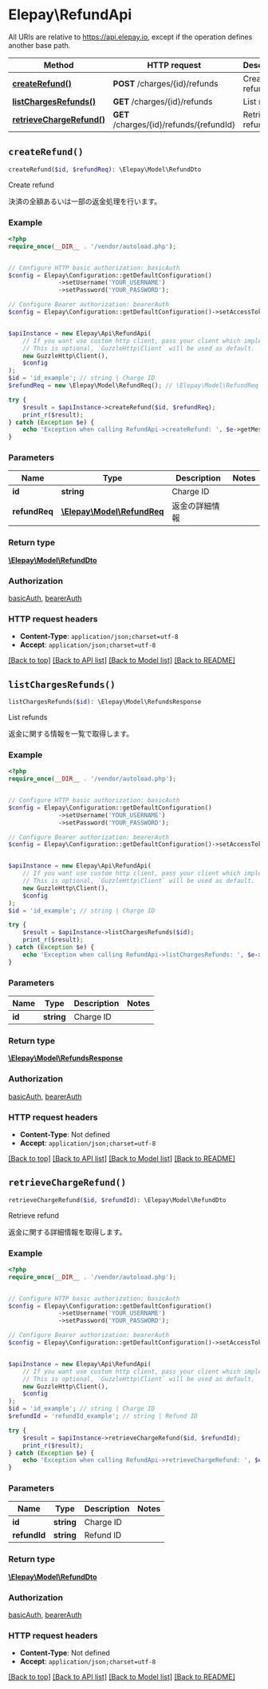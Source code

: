 # Elepay\RefundApi

All URIs are relative to https://api.elepay.io, except if the operation defines another base path.

| Method | HTTP request | Description |
| ------------- | ------------- | ------------- |
| [**createRefund()**](RefundApi.md#createRefund) | **POST** /charges/{id}/refunds | Create refund |
| [**listChargesRefunds()**](RefundApi.md#listChargesRefunds) | **GET** /charges/{id}/refunds | List refunds |
| [**retrieveChargeRefund()**](RefundApi.md#retrieveChargeRefund) | **GET** /charges/{id}/refunds/{refundId} | Retrieve refund |


## `createRefund()`

```php
createRefund($id, $refundReq): \Elepay\Model\RefundDto
```

Create refund

決済の全額あるいは一部の返金処理を行います。

### Example

```php
<?php
require_once(__DIR__ . '/vendor/autoload.php');


// Configure HTTP basic authorization: basicAuth
$config = Elepay\Configuration::getDefaultConfiguration()
              ->setUsername('YOUR_USERNAME')
              ->setPassword('YOUR_PASSWORD');

// Configure Bearer authorization: bearerAuth
$config = Elepay\Configuration::getDefaultConfiguration()->setAccessToken('YOUR_ACCESS_TOKEN');


$apiInstance = new Elepay\Api\RefundApi(
    // If you want use custom http client, pass your client which implements `GuzzleHttp\ClientInterface`.
    // This is optional, `GuzzleHttp\Client` will be used as default.
    new GuzzleHttp\Client(),
    $config
);
$id = 'id_example'; // string | Charge ID
$refundReq = new \Elepay\Model\RefundReq(); // \Elepay\Model\RefundReq | 返金の詳細情報

try {
    $result = $apiInstance->createRefund($id, $refundReq);
    print_r($result);
} catch (Exception $e) {
    echo 'Exception when calling RefundApi->createRefund: ', $e->getMessage(), PHP_EOL;
}
```

### Parameters

| Name | Type | Description  | Notes |
| ------------- | ------------- | ------------- | ------------- |
| **id** | **string**| Charge ID | |
| **refundReq** | [**\Elepay\Model\RefundReq**](../Model/RefundReq.md)| 返金の詳細情報 | |

### Return type

[**\Elepay\Model\RefundDto**](../Model/RefundDto.md)

### Authorization

[basicAuth](../../README.md#basicAuth), [bearerAuth](../../README.md#bearerAuth)

### HTTP request headers

- **Content-Type**: `application/json;charset=utf-8`
- **Accept**: `application/json;charset=utf-8`

[[Back to top]](#) [[Back to API list]](../../README.md#endpoints)
[[Back to Model list]](../../README.md#models)
[[Back to README]](../../README.md)

## `listChargesRefunds()`

```php
listChargesRefunds($id): \Elepay\Model\RefundsResponse
```

List refunds

返金に関する情報を一覧で取得します。

### Example

```php
<?php
require_once(__DIR__ . '/vendor/autoload.php');


// Configure HTTP basic authorization: basicAuth
$config = Elepay\Configuration::getDefaultConfiguration()
              ->setUsername('YOUR_USERNAME')
              ->setPassword('YOUR_PASSWORD');

// Configure Bearer authorization: bearerAuth
$config = Elepay\Configuration::getDefaultConfiguration()->setAccessToken('YOUR_ACCESS_TOKEN');


$apiInstance = new Elepay\Api\RefundApi(
    // If you want use custom http client, pass your client which implements `GuzzleHttp\ClientInterface`.
    // This is optional, `GuzzleHttp\Client` will be used as default.
    new GuzzleHttp\Client(),
    $config
);
$id = 'id_example'; // string | Charge ID

try {
    $result = $apiInstance->listChargesRefunds($id);
    print_r($result);
} catch (Exception $e) {
    echo 'Exception when calling RefundApi->listChargesRefunds: ', $e->getMessage(), PHP_EOL;
}
```

### Parameters

| Name | Type | Description  | Notes |
| ------------- | ------------- | ------------- | ------------- |
| **id** | **string**| Charge ID | |

### Return type

[**\Elepay\Model\RefundsResponse**](../Model/RefundsResponse.md)

### Authorization

[basicAuth](../../README.md#basicAuth), [bearerAuth](../../README.md#bearerAuth)

### HTTP request headers

- **Content-Type**: Not defined
- **Accept**: `application/json;charset=utf-8`

[[Back to top]](#) [[Back to API list]](../../README.md#endpoints)
[[Back to Model list]](../../README.md#models)
[[Back to README]](../../README.md)

## `retrieveChargeRefund()`

```php
retrieveChargeRefund($id, $refundId): \Elepay\Model\RefundDto
```

Retrieve refund

返金に関する詳細情報を取得します。

### Example

```php
<?php
require_once(__DIR__ . '/vendor/autoload.php');


// Configure HTTP basic authorization: basicAuth
$config = Elepay\Configuration::getDefaultConfiguration()
              ->setUsername('YOUR_USERNAME')
              ->setPassword('YOUR_PASSWORD');

// Configure Bearer authorization: bearerAuth
$config = Elepay\Configuration::getDefaultConfiguration()->setAccessToken('YOUR_ACCESS_TOKEN');


$apiInstance = new Elepay\Api\RefundApi(
    // If you want use custom http client, pass your client which implements `GuzzleHttp\ClientInterface`.
    // This is optional, `GuzzleHttp\Client` will be used as default.
    new GuzzleHttp\Client(),
    $config
);
$id = 'id_example'; // string | Charge ID
$refundId = 'refundId_example'; // string | Refund ID

try {
    $result = $apiInstance->retrieveChargeRefund($id, $refundId);
    print_r($result);
} catch (Exception $e) {
    echo 'Exception when calling RefundApi->retrieveChargeRefund: ', $e->getMessage(), PHP_EOL;
}
```

### Parameters

| Name | Type | Description  | Notes |
| ------------- | ------------- | ------------- | ------------- |
| **id** | **string**| Charge ID | |
| **refundId** | **string**| Refund ID | |

### Return type

[**\Elepay\Model\RefundDto**](../Model/RefundDto.md)

### Authorization

[basicAuth](../../README.md#basicAuth), [bearerAuth](../../README.md#bearerAuth)

### HTTP request headers

- **Content-Type**: Not defined
- **Accept**: `application/json;charset=utf-8`

[[Back to top]](#) [[Back to API list]](../../README.md#endpoints)
[[Back to Model list]](../../README.md#models)
[[Back to README]](../../README.md)
